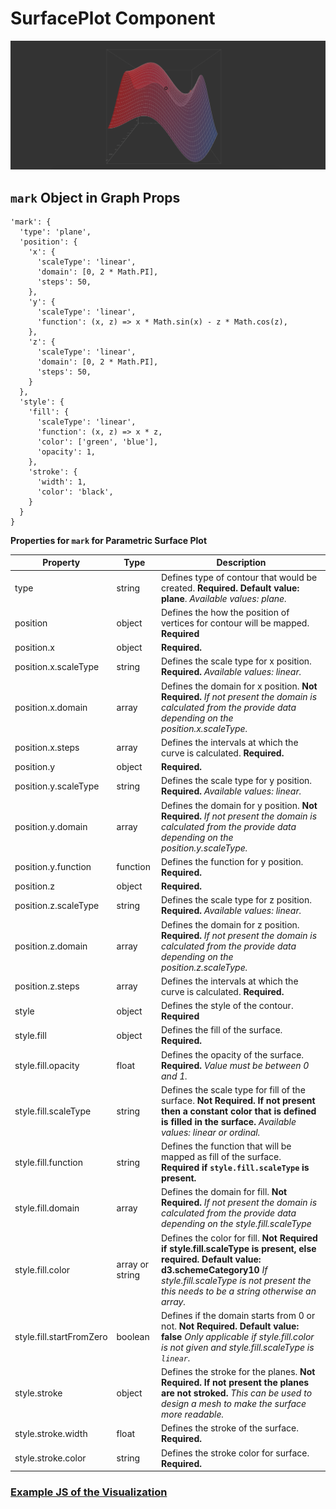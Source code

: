 # SurfacePlot Component

![SurfacePlot](../imgs/SurfacePlot.png)

## `mark` Object in Graph Props
```
'mark': {
  'type': 'plane',
  'position': {
    'x': {
      'scaleType': 'linear',
      'domain': [0, 2 * Math.PI],
      'steps': 50,
    },
    'y': {
      'scaleType': 'linear',
      'function': (x, z) => x * Math.sin(x) - z * Math.cos(z),
    },
    'z': {
      'scaleType': 'linear',
      'domain': [0, 2 * Math.PI],
      'steps': 50,
    }
  },
  'style': {
    'fill': {
      'scaleType': 'linear',
      'function': (x, z) => x * z,
      'color': ['green', 'blue'],
      'opacity': 1,
    },
    'stroke': {
      'width': 1,
      'color': 'black',
    }
  }
}
```

__Properties for `mark` for Parametric Surface Plot__

Property|Type|Description
---|---|---
type|string|Defines type of contour that would be created. __Required. Default value: plane__. _Available values: plane._
position|object|Defines the how the position of vertices for contour will be mapped. __Required__
position.x|object|__Required.__
position.x.scaleType|string|Defines the scale type for x position. __Required.__ _Available values: linear._
position.x.domain|array|Defines the domain for x position. __Not Required.__ _If not present the domain is calculated from the provide data depending on the position.x.scaleType._
position.x.steps|array|Defines the intervals at which the curve is calculated. __Required.__
position.y|object|__Required.__
position.y.scaleType|string|Defines the scale type for y position. __Required.__ _Available values: linear._
position.y.domain|array|Defines the domain for y position. __Not Required.__ _If not present the domain is calculated from the provide data depending on the position.y.scaleType._
position.y.function|function|Defines the function for y position. __Required.__
position.z|object|__Required.__
position.z.scaleType|string|Defines the scale type for z position. __Required.__ _Available values: linear._
position.z.domain|array|Defines the domain for z position. __Required.__ _If not present the domain is calculated from the provide data depending on the position.z.scaleType._
position.z.steps|array|Defines the intervals at which the curve is calculated. __Required.__
style|object|Defines the style of the contour. __Required__
style.fill|object|Defines the fill of the surface. __Required.__
style.fill.opacity|float|Defines the opacity of the surface. __Required.__ _Value must be between 0 and 1._
style.fill.scaleType|string|Defines the scale type for fill of the surface. __Not Required. If not present then a constant color that is defined is filled in the surface.__ _Available values: linear or ordinal._
style.fill.function|string|Defines the function that will be mapped as fill of the surface. __Required if `style.fill.scaleType` is present.__
style.fill.domain|array|Defines the domain for fill. __Not Required.__ _If not present the domain is calculated from the provide data depending on the style.fill.scaleType_
style.fill.color|array or string|Defines the color for fill. __Not Required if style.fill.scaleType is present, else required. Default value: d3.schemeCategory10__ _If style.fill.scaleType is not present the this needs to be a string otherwise an array._
style.fill.startFromZero|boolean|Defines if the domain starts from 0 or not. __Not Required. Default value: false__ _Only applicable if style.fill.color is not given and style.fill.scaleType is `linear`._
style.stroke|object|Defines the stroke for the planes. __Not Required. If not present the planes are not stroked.__ _This can be used to design a mesh to make the surface more readable._
style.stroke.width|float|Defines the stroke of the surface.  __Required.__
style.stroke.color|string|Defines the stroke color for  surface. __Required.__

### [Example JS of the Visualization](../examples/SurfacePlot.js)
